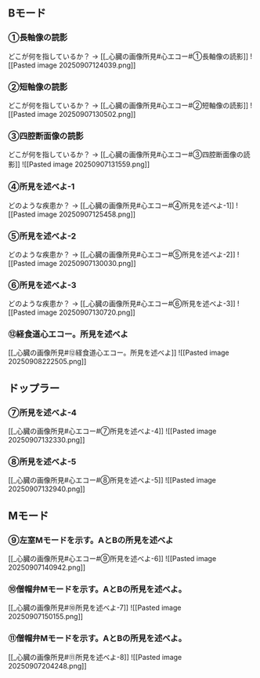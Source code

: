 ## Bモード
### ①長軸像の読影
どこが何を指しているか？ → [[_心臓の画像所見#心エコー#①長軸像の読影]]
![[Pasted image 20250907124039.png]] 
### ②短軸像の読影
どこが何を指しているか？ → [[_心臓の画像所見#心エコー#②短軸像の読影]]
![[Pasted image 20250907130502.png]] 
### ③四腔断面像の読影
どこが何を指しているか？ → [[_心臓の画像所見#心エコー#③四腔断面像の読影]]
![[Pasted image 20250907131559.png]]
### ④所見を述べよ-1
どのような疾患か？ → [[_心臓の画像所見#心エコー#④所見を述べよ-1]]
![[Pasted image 20250907125458.png]]
### ⑤所見を述べよ-2
どのような疾患か？ → [[_心臓の画像所見#心エコー#⑤所見を述べよ-2]]
![[Pasted image 20250907130030.png]]
### ⑥所見を述べよ-3
どのような疾患か？ → [[_心臓の画像所見#心エコー#⑥所見を述べよ-3]]
![[Pasted image 20250907130720.png]]
### ⑫経食道心エコー。所見を述べよ
[[_心臓の画像所見#⑫経食道心エコー。所見を述べよ]]
![[Pasted image 20250908222505.png]]
## ドップラー
### ⑦所見を述べよ-4
[[_心臓の画像所見#心エコー#⑦所見を述べよ-4]]
![[Pasted image 20250907132330.png]]
### ⑧所見を述べよ-5
[[_心臓の画像所見#心エコー#⑧所見を述べよ-5]]
![[Pasted image 20250907132940.png]]
## Mモード
### ⑨左室Mモードを示す。AとBの所見を述べよ
[[_心臓の画像所見#心エコー#⑨所見を述べよ-6]]
![[Pasted image 20250907140942.png]]
### ⑩僧帽弁Mモードを示す。AとBの所見を述べよ。
[[_心臓の画像所見#⑩所見を述べよ-7]]
![[Pasted image 20250907150155.png]]
### ⑪僧帽弁Mモードを示す。AとBの所見を述べよ。
[[_心臓の画像所見#⑪所見を述べよ-8]]
![[Pasted image 20250907204248.png]]